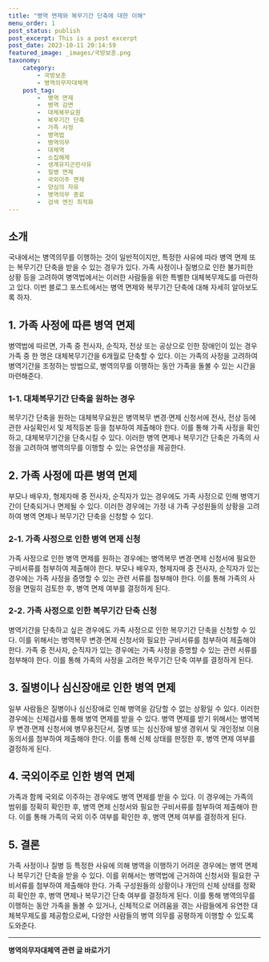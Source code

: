 ```yaml
---
title: "병역 면제와 복무기간 단축에 대한 이해"
menu_order: 1
post_status: publish
post_excerpt: This is a post excerpt
post_date: 2023-10-11 20:14:59
featured_image: _images/국방보훈.png
taxonomy:
    category:
        - 국방보훈
        - 병역의무자대체역
    post_tag:
        -  병역 면제
        -  병역 감면
        -  대체복무요원
        -  복무기간 단축
        -  가족 사정
        -  병역법
        -  병역의무
        -  대체역
        -  소집해제
        -  생계유지곤란사유
        -  질병 면제
        -  국외이주 면제
        -  양심의 자유
        -  병역의무 종료
        -  검색 엔진 최적화
---
```



## 소개
국내에서는 병역의무를 이행하는 것이 일반적이지만, 특정한 사유에 따라 병역 면제 또는 복무기간 단축을 받을 수 있는 경우가 있다. 가족 사정이나 질병으로 인한 불가피한 상황 등을 고려하여 병역법에서는 이러한 사람들을 위한 특별한 대체복무제도를 마련하고 있다. 이번 블로그 포스트에서는 병역 면제와 복무기간 단축에 대해 자세히 알아보도록 하자.

## 1. 가족 사정에 따른 병역 면제
병역법에 따르면, 가족 중 전사자, 순직자, 전상 또는 공상으로 인한 장애인이 있는 경우 가족 중 한 명은 대체복무기간을 6개월로 단축할 수 있다. 이는 가족의 사정을 고려하여 병역기간을 조정하는 방법으로, 병역의무를 이행하는 동안 가족을 돌볼 수 있는 시간을 마련해준다.

### 1-1. 대체복무기간 단축을 원하는 경우
복무기간 단축을 원하는 대체복무요원은 병역복무 변경·면제 신청서에 전사, 전상 등에 관한 사실확인서 및 제적등본 등을 첨부하여 제출해야 한다. 이를 통해 가족 사정을 확인하고, 대체복무기간을 단축시킬 수 있다. 이러한 병역 면제나 복무기간 단축은 가족의 사정을 고려하여 병역의무를 이행할 수 있는 유연성을 제공한다.

## 2. 가족 사정에 따른 병역 면제
부모나 배우자, 형제자매 중 전사자, 순직자가 있는 경우에도 가족 사정으로 인해 병역기간이 단축되거나 면제될 수 있다. 이러한 경우에는 가정 내 가족 구성원들의 상황을 고려하여 병역 면제나 복무기간 단축을 신청할 수 있다.

### 2-1. 가족 사정으로 인한 병역 면제 신청
가족 사정으로 인한 병역 면제를 원하는 경우에는 병역복무 변경·면제 신청서에 필요한 구비서류를 첨부하여 제출해야 한다. 부모나 배우자, 형제자매 중 전사자, 순직자가 있는 경우에는 가족 사정을 증명할 수 있는 관련 서류를 첨부해야 한다. 이를 통해 가족의 사정을 면밀히 검토한 후, 병역 면제 여부를 결정하게 된다.

### 2-2. 가족 사정으로 인한 복무기간 단축 신청
병역기간을 단축하고 싶은 경우에도 가족 사정으로 인한 복무기간 단축을 신청할 수 있다. 이를 위해서는 병역복무 변경·면제 신청서와 필요한 구비서류를 첨부하여 제출해야 한다. 가족 중 전사자, 순직자가 있는 경우에는 가족 사정을 증명할 수 있는 관련 서류를 첨부해야 한다. 이를 통해 가족의 사정을 고려한 복무기간 단축 여부를 결정하게 된다.

## 3. 질병이나 심신장애로 인한 병역 면제
일부 사람들은 질병이나 심신장애로 인해 병역을 감당할 수 없는 상황일 수 있다. 이러한 경우에는 신체검사를 통해 병역 면제를 받을 수 있다. 병역 면제를 받기 위해서는 병역복무 변경·면제 신청서에 병무용진단서, 질병 또는 심신장애 발생 경위서 및 개인정보 이용 동의서를 첨부하여 제출해야 한다. 이를 통해 신체 상태를 판정한 후, 병역 면제 여부를 결정하게 된다. 

## 4. 국외이주로 인한 병역 면제
가족과 함께 국외로 이주하는 경우에도 병역 면제를 받을 수 있다. 이 경우에는 가족의 범위를 정확히 확인한 후, 병역 면제 신청서와 필요한 구비서류를 첨부하여 제출해야 한다. 이를 통해 가족의 국외 이주 여부를 확인한 후, 병역 면제 여부를 결정하게 된다.

## 5. 결론
가족 사정이나 질병 등 특정한 사유에 의해 병역을 이행하기 어려운 경우에는 병역 면제나 복무기간 단축을 받을 수 있다. 이를 위해서는 병역법에 근거하여 신청서와 필요한 구비서류를 첨부하여 제출해야 한다. 가족 구성원들의 상황이나 개인의 신체 상태를 정확히 확인한 후, 병역 면제나 복무기간 단축 여부를 결정하게 된다. 이를 통해 병역의무를 이행하는 동안 가족을 돌볼 수 있거나, 신체적으로 어려움을 겪는 사람들에게 유연한 대체복무제도를 제공함으로써, 다양한 사람들의 병역 의무를 공평하게 이행할 수 있도록 도와준다.
<!-- wp:separator -->
<hr class="wp-block-separator has-alpha-channel-opacity"/>
<!-- /wp:separator -->

<!-- wp:group {"backgroundColor":"base","layout":{"type":"constrained"}} -->
<div class="wp-block-group has-base-background-color has-background"><!-- wp:paragraph {"align":"center","fontSize":"large"} -->
<p class="has-text-align-center has-large-font-size"><strong>병역의무자대체역 관련 글 바로가기</strong></p>
<!-- /wp:paragraph -->


<!-- wp:latest-posts
{"categories":[{"id":7660,"count":19,"description":"","link":"https://uknowlaw.com/category/%eb%b3%91%ec%97%ad%ec%9d%98%eb%ac%b4%ec%9e%90%eb%8c%80%ec%b2%b4%ec%97%ad/","name":"병역의무자대체역","slug":"병역의무자대체역","taxonomy":"category","parent":0,"meta":[],"_links":{"self":[{"href":"https://uknowlaw.com/wp-json/wp/v2/categories/7660"}],"collection":[{"href":"https://uknowlaw.com/wp-json/wp/v2/categories"}],"about":[{"href":"https://uknowlaw.com/wp-json/wp/v2/taxonomies/category"}],"wp:post_type":[{"href":"https://uknowlaw.com/wp-json/wp/v2/posts?categories=7660"}],"curies":[{"name":"wp","href":"https://api.w.org/{rel}","templated":true}]}}],"postsToShow":100,"excerptLength":28,"postLayout":"grid","columns":2,"featuredImageAlign":"left","featuredImageSizeSlug":"large","fontSize":"medium"} /--></div>
<!-- /wp:group -->